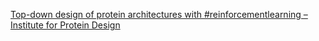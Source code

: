 [Top-down design of protein architectures with #reinforcementlearning – Institute for Protein Design](https://qi.tc/qi/112885)